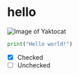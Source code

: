 # hello

![Image of Yaktocat](https://octodex.github.com/images/yaktocat.png)

``` python
print("Hello world!")
```
- [x] Checked
- [ ] Unchecked
